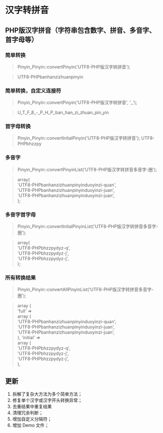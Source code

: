 # 汉字转拼音

## PHP版汉字拼音（字符串包含数字、拼音、多音字、首字母等）

### 简单转换
>Pinyin_Pinyin::convertPinyin('UTF8-PHP版汉字转拼音');

>UTF8-PHPbanhanzizhuanpinyin

### 简单转换，自定义连接符 
>Pinyin_Pinyin::convertPinyin('UTF8-PHP版汉字转拼音', '_');

>U_T_F_8_-_P_H_P_ban_han_zi_zhuan_pin_yin

### 首字母转换
>Pinyin_Pinyin::convertInitalPinyin('UTF8-PHP版汉字转拼音');
>UTF8-PHPbhzzpy

### 多音字
>Pinyin_Pinyin::convertPinyinList('UTF8-PHP版汉字转拼音多音字-圈');

>array(  
    'UTF8-PHPbanhanzizhuanpinyinduoyinzi-quan',  
    'UTF8-PHPbanhanzizhuanpinyinduoyinzi-juan',  
	'UTF8-PHPbanhanzizhuanpinyinduoyinzi-juan',  
);

### 多音字首字母
>Pinyin_Pinyin::convertInitalPinyinList('UTF8-PHP版汉字转拼音多音字-圈');

>array(  
    'UTF8-PHPbhzzpydyz-q',  
    'UTF8-PHPbhzzpydyz-j',  
	'UTF8-PHPbhzzpydyz-j',  
);

### 所有转换结果
>Pinyin_Pinyin::convertAllPinyinList('UTF8-PHP版汉字转拼音多音字-圈');

>array (  
  'full' =>   
  array (  
    'UTF8-PHPbanhanzizhuanpinyinduoyinzi-quan',  
    'UTF8-PHPbanhanzizhuanpinyinduoyinzi-juan',  
    'UTF8-PHPbanhanzizhuanpinyinduoyinzi-juan',  
  ),
  'initial' =>   
  array (  
    'UTF8-PHPbhzzpydyz-q',  
    'UTF8-PHPbhzzpydyz-j',  
    'UTF8-PHPbhzzpydyz-j',  
  ),

## 更新
1. 拆解了复杂大方法为多个简单方法；
2. 修复单个汉字或汉字开头转换异常；
3. 去重结果中重复结果
4. 清理冗余判断；
5. 增加自定义分隔符；
6. 增加 Demo 文件；